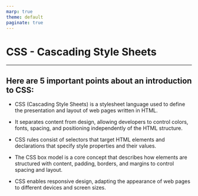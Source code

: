 ```yaml
---
marp: true
theme: default
paginate: true
---
```


# CSS - Cascading Style Sheets
---
## Here are 5 important points about an introduction to CSS:

- CSS (Cascading Style Sheets) is a stylesheet language used to define the presentation and layout of web pages written in HTML.  


- It separates content from design, allowing developers to control colors, fonts, spacing, and positioning independently of the HTML structure.  

- CSS rules consist of selectors that target HTML elements and declarations that specify style properties and their values.  

- The CSS box model is a core concept that describes how elements are structured with content, padding, borders, and margins to control spacing and layout. 

- CSS enables responsive design, adapting the appearance of web pages to different devices and screen sizes.